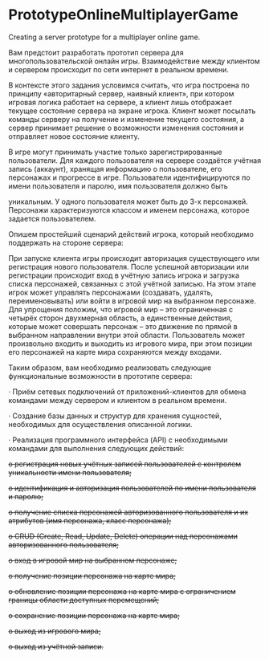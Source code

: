 # PrototypeOnlineMultiplayerGame
Creating a server prototype for a multiplayer online game.


Вам предстоит разработать прототип сервера для многопользовательской онлайн игры. Взаимодействие между клиентом и сервером происходит по сети интернет в реальном времени.

В контексте этого задания условимся считать, что игра построена по принципу «авторитарный сервер, наивный клиент», при котором игровая логика работает на сервере, а клиент лишь отображает текущее состояние сервера на экране игрока. Клиент может посылать команды серверу на получение и изменение текущего состояния, а сервер принимает решение о возможности изменения состояния и отправляет новое состояние клиенту.

В игре могут принимать участие только зарегистрированные пользователи. Для каждого пользователя на сервере создаётся учётная запись (аккаунт), хранящая информацию о пользователе, его персонажах и прогрессе в игре. Пользователи идентифицируются по имени пользователя и паролю, имя пользователя должно быть

уникальным. У одного пользователя может быть до 3-х персонажей. Персонажи характеризуются классом и именем персонажа, которое задается пользователем.

Опишем простейший сценарий действий игрока, который необходимо поддержать на стороне сервера:

При запуске клиента игры происходит авторизация существующего или регистрация нового пользователя. После успешной авторизации или регистрации происходит вход в учётную запись игрока и загрузка списка персонажей, связанных с этой учётной записью. На этом этапе игрок может управлять персонажами (создавать, удалять, переименовывать) или войти в игровой мир на выбранном персонаже. Для упрощения положим, что игровой мир – это ограниченная с четырёх сторон двухмерная область, а единственные действия, которые может совершать персонаж – это движение по прямой в выбранном направлении внутри этой области. Пользователь может произвольно входить и выходить из игрового мира, при этом позиции его персонажей на карте мира сохраняются между входами.

Таким образом, вам необходимо реализовать следующие функциональные возможности в прототипе сервера:

· Приём сетевых подключений от приложений-клиентов для обмена командами между сервером и клиентом в реальном времени.

· Создание базы данных и структур для хранения сущностей, необходимых для осуществления описанной логики.

· Реализация программного интерфейса (API) с необходимыми командами для выполнения следующих действий:

~~o регистрация новых учётных записей пользователей с контролем уникальности имени пользователя;~~

~~o идентификация и авторизация пользователей по имени пользователя и паролю;~~

~~o получение списка персонажей авторизованного пользователя и их атрибутов (имя персонажа, класс персонажа);~~

~~o CRUD (Create, Read, Update, Delete) операции над персонажами авторизованного пользователя;~~

~~o вход в игровой мир на выбранном персонаже;~~

~~o получение позиции персонажа на карте мира;~~

~~o обновление позиции персонажа на карте мира с ограничением границы области доступных перемещений;~~

~~o сохранение позиции персонажа на карте мира;~~

~~o выход из игрового мира;~~

~~o выход из учётной записи.~~

